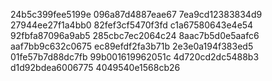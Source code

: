 24b5c399fee5199e
096a87d4887eae67
7ea9cd12383834d9
27944ee27f1a4bb0
82fef3cf5470f3fd
c1a67580643e4e54
92fbfa87096a9ab5
285cbc7ec2064c24
8aac7b5d0e5aafc6
aaf7bb9c632c0675
ec89efdf2fa3b71b
2e3e0a194f383ed5
01fe57b7d88dc7fb
99b001619962051c
4d720cd2dc5488b3
d1d92bdea6006775
4049540e1568cb26
